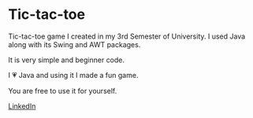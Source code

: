 # Tic-tac-toe
Tic-tac-toe game I created in my 3rd Semester of University. I used Java along with its Swing and AWT packages.

It is very simple and beginner code.

I 💗 Java and using it I made a fun game.

You are free to use it for yourself.

[LinkedIn](https://www.linkedin.com/in/m-vahhaaj)
